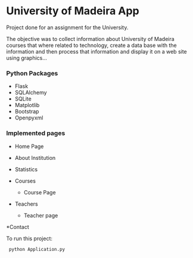 # University of Madeira App

Project done for an assignment for the University.

The objective was to collect information about University of Madeira courses that where related to technology, create a data base with the information and then process that information and display it on a web site using graphics...


### Python Packages

* Flask
* SQLAlchemy
* SQLite
* Matplotlib
* Bootstrap
* Openpyxml

### Implemented pages

* Home Page

* About Institution

* Statistics

* Courses
  * Course Page
  
* Teachers
  * Teacher page

*Contact

To run this project:

```
 python Application.py 
```

